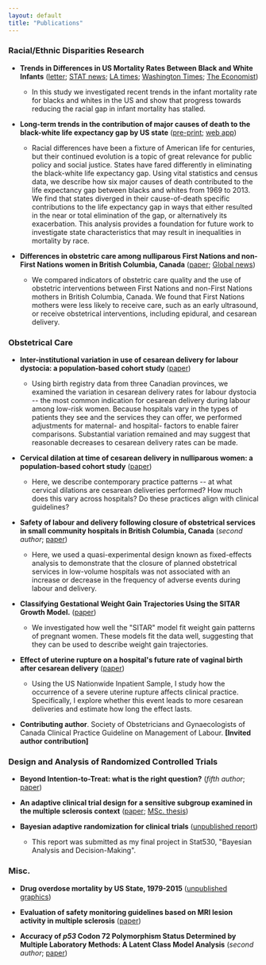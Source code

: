 ```yaml
---
layout: default
title: "Publications"
---
```


### Racial/Ethnic Disparities Research

* **Trends in Differences in US Mortality Rates Between Black and White Infants** ([letter](http://jamanetwork.com/journals/jamapediatrics/fullarticle/2633490); [STAT news](https://www.statnews.com/2017/07/03/infant-mortality-black/?s_campaign=stat:rss); [LA times](http://www.latimes.com/science/sciencenow/la-sci-sn-infant-mortality-race-20170703-story.html); [Washington Times](http://www.washingtontimes.com/news/2017/jul/3/black-infant-mortality-rates-are-increasing-compar/?utm_source=RSS_Feed&utm_medium=RSS]Washington); [The Economist](https://www.economist.com/blogs/graphicdetail/2017/07/daily-chart-5?cid1=cust/ddnew/n/n/n/20170711n/owned/n/n/nwl/n/n/na/Daily_Dispatch/email&etear=dailydispatch))

  * In this study we investigated recent trends in the infant mortality rate for blacks and whites in the US and show that progress towards reducing the racial gap in infant mortality has stalled.

* **Long-term trends in the contribution of major causes of death to the black-white life expectancy gap by US state** ([pre-print](http://biorxiv.org/content/early/2017/05/25/140152); [web app](http://biorxiv.org/content/early/2017/05/25/140152))

  * Racial differences have been a fixture of American life for centuries, but their continued evolution is a topic of great relevance for public policy and social justice. States have fared differently in eliminating the black-white life expectancy gap. Using vital statistics and census data, we describe how six major causes of death contributed to the life expectancy gap between blacks and whites from 1969 to 2013. We find that states diverged in their cause-of-death specific contributions to the life expectancy gap in ways that either resulted in the near or total elimination of the gap, or alternatively its exacerbation. This analysis provides a foundation for future work to investigate state characteristics that may result in inequalities in mortality by race.


* **Differences in obstetric care among nulliparous First Nations and non-First Nations women in British Columbia, Canada** ([paper](http://www.cmaj.ca/content/early/2015/11/23/cmaj.150223.abstract); [Global news](http://globalnews.ca/news/2313389/first-nations-women-in-bc-do-not-receive-the-same-level-of-obstetric-care-study/))

  * We compared indicators of obstetric care quality and the use of obstetric interventions between First Nations and non-First Nations mothers in British Columbia, Canada. We found that First Nations mothers were less likely to receive care, such as an early ultrasound, or receive obstetrical interventions, including epidural, and cesarean delivery.
 
### Obstetrical Care 

* **Inter-institutional variation in use of cesarean delivery for labour dystocia: a population-based cohort study** ([paper](https://www.ncbi.nlm.nih.gov/pubmed/28916125))

  * Using birth registry data from three Canadian provinces, we examined the variation in cesarean delivery rates for labour dystocia -- the most common indication for cesarean delivery during labour among low-risk women. Because hospitals vary in the types of patients they see and the services they can offer, we performed adjustments for maternal- and hospital- factors to enable fairer comparisons. Substantial variation remained and may suggest that reasonable decreases to cesarean delivery rates can be made.

* **Cervical dilation at time of cesarean delivery in nulliparous women: a population-based cohort study** ([paper](https://www.ncbi.nlm.nih.gov/pubmed/27561206))

  * Here, we describe contemporary practice patterns -- at what cervical dilations are cesarean deliveries performed? How much does this vary across hospitals? Do these practices align with clinical guidelines?

* **Safety of labour and delivery following closure of obstetrical services in small community hospitals in British Columbia, Canada** (*second author*; [paper](https://www.ncbi.nlm.nih.gov/pubmed/27821464))

  * Here, we used a quasi-experimental design known as fixed-effects analysis to demonstrate that the closure of planned obstetrical services in low-volume hospitals was not associated with an increase or decrease in the frequency of adverse events during labour and delivery.

* **Classifying Gestational Weight Gain Trajectories Using the SITAR Growth Model.** ([paper](https://www.ncbi.nlm.nih.gov/pubmed/28075023))

  * We investigated how well the "SITAR" model fit weight gain patterns of pregnant women. These models fit the data well, suggesting that they can be used to describe weight gain trajectories. 


* **Effect of uterine rupture on a hospital's future rate of vaginal birth after cesarean delivery** ([paper](http://www.ncbi.nlm.nih.gov/pubmed/25415169))

  * Using the US Nationwide Inpatient Sample, I study how the occurrence of a severe uterine rupture affects clinical practice. Specifically, I explore whether this event leads to more cesarean deliveries and estimate how long the effect lasts.

* **Contributing author**. Society of Obstetricians and Gynaecologists of Canada Clinical Practice Guideline on Management of Labour. **[Invited author contribution]**

### Design and Analysis of Randomized Controlled Trials

* **Beyond Intention-to-Treat: what is the right question?** (*fifth author*; [paper](http://www.ncbi.nlm.nih.gov/pubmed/24096636)) 

* **An adaptive clinical trial design for a sensitive subgroup examined in the multiple sclerosis context** ([paper](https://www.ncbi.nlm.nih.gov/pubmed/23592713); [MSc. thesis](https://open.library.ubc.ca/media/stream/pdf/24/1.0071737/1))

* **Bayesian adaptive randomization for clinical trials** ([unpublished report](https://drive.google.com/open?id=0B0LpZ0kOzhDTNG43OGZYS0EzdUk))

  * This report was submitted as my final project in Stat530, "Bayesian Analysis and Decision-Making". 

### Misc.

* **Drug overdose mortality by US State, 1979-2015** ([unpublished graphics](http://rpubs.com/corinne-riddell/283316))

* **Evaluation of safety monitoring guidelines based on MRI lesion activity in multiple sclerosis** ([paper](http://www.ncbi.nlm.nih.gov/pubmed/22094474))

* **Accuracy of _p53_ Codon 72 Polymorphism Status Determined by Multiple Laboratory Methods: A Latent Class Model Analysis** (*second author*; [paper](http://journals.plos.org/plosone/article?id=10.1371/journal.pone.0056430))
